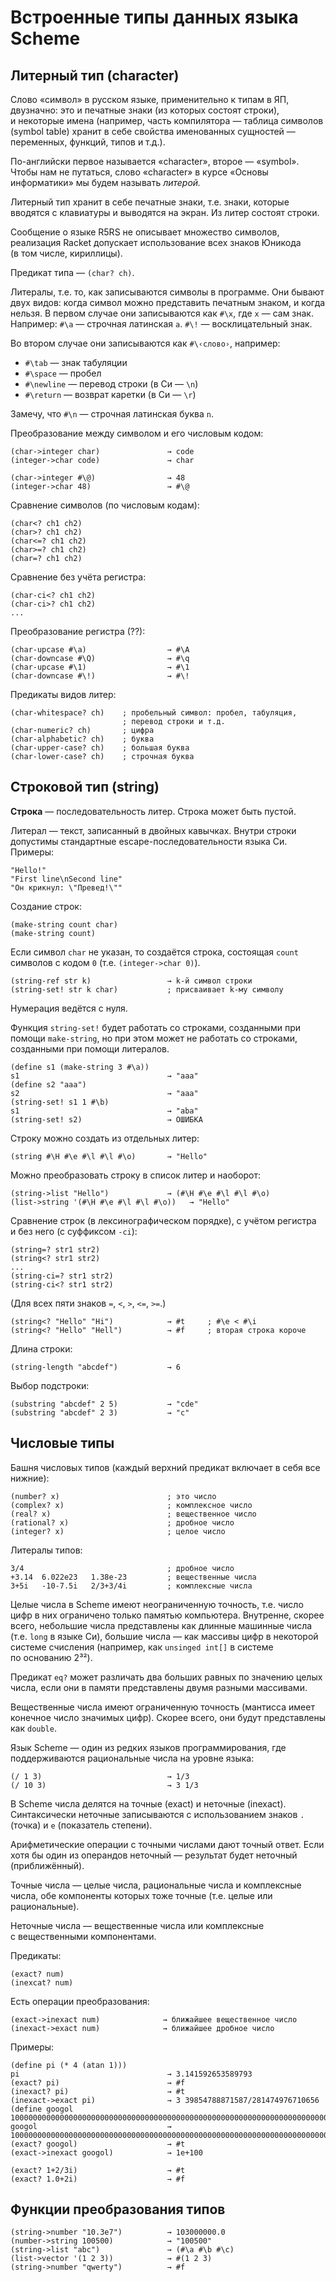 Встроенные типы данных языка Scheme
===================================

Литерный тип (character)
------------------------
Слово «символ» в русском языке, применительно к типам в ЯП, двузначно:
это и печатные знаки (из которых состоят строки), и некоторые имена
(например, часть компилятора — таблица символов (symbol table) хранит
в себе свойства именованных сущностей — переменных, функций, типов и т.д.).

По-английски первое называется «character», второе — «symbol». Чтобы
нам не путаться, слово «character» в курсе «Основы информатики» мы будем
называть _литерой._

Литерный тип хранит в себе печатные знаки, т.е. знаки, которые вводятся
с клавиатуры и выводятся на экран. Из литер состоят строки.

Сообщение о языке R5RS не описывает множество символов, реализация Racket
допускает использование всех знаков Юникода (в том числе, кириллицы).

Предикат типа — `(char? ch)`.

Литералы, т.е. то, как записываются символы в программе. Они бывают двух
видов: когда символ можно представить печатным знаком, и когда нельзя.
В первом случае они записываются как `#\x`, где `x` — сам знак. Например:
`#\a` — строчная латинская `a`. `#\!` — восклицательный знак.

Во втором случае они записываются как `#\‹слово›`, например:

* `#\tab` — знак табуляции
* `#\space` — пробел
* `#\newline` — перевод строки (в Си — `\n`)
* `#\return` — возврат каретки (в Си — `\r`)

Замечу, что `#\n` — строчная латинская буква `n`.

Преобразование между символом и его числовым кодом:

    (char->integer char)               → code
    (integer->char code)               → char

    (char->integer #\@)                → 48
    (integer->char 48)                 → #\@

Сравнение символов (по числовым кодам):

    (char<? ch1 ch2)
    (char>? ch1 ch2)
    (char<=? ch1 ch2)
    (char>=? ch1 ch2)
    (char=? ch1 ch2)

Сравнение без учёта регистра:

    (char-ci<? ch1 ch2)
    (char-ci>? ch1 ch2)
    ...

Преобразование регистра (??):

    (char-upcase #\a)                  → #\A
    (char-downcase #\Q)                → #\q
    (char-upcase #\1)                  → #\1
    (char-downcase #\!)                → #\!

Предикаты видов литер:

    (char-whitespace? ch)    ; пробельный символ: пробел, табуляция,
                             ; перевод строки и т.д.
    (char-numeric? ch)       ; цифра
    (char-alphabetic? ch)    ; буква
    (char-upper-case? ch)    ; большая буква
    (char-lower-case? ch)    ; строчная буква

Строковой тип (string)
----------------------

**Строка** — последовательность литер. Строка может быть пустой.

Литерал — текст, записанный в двойных кавычках. Внутри строки допустимы
стандартные escape-последовательности языка Си. Примеры:

    "Hello!"
    "First line\nSecond line"
    "Он крикнул: \"Превед!\""

Создание строк:

    (make-string count char)
    (make-string count)

Если символ `char` не указан, то создаётся строка, состоящая `count`
символов с кодом `0` (т.е. `(integer->char 0)`).

    (string-ref str k)                 → k-й символ строки
    (string-set! str k char)           ; присваивает k-му символу

Нумерация ведётся с нуля.

Функция `string-set!` будет работать со строками, созданными при помощи
`make-string`, но при этом может не работать со строками, созданными
при помощи литералов.

    (define s1 (make-string 3 #\a))
    s1                                 → "aaa"
    (define s2 "aaa")
    s2                                 → "aaa"
    (string-set! s1 1 #\b)
    s1                                 → "aba"
    (string-set! s2)                   → ОШИБКА

Строку можно создать из отдельных литер:

    (string #\H #\e #\l #\l #\o)       → "Hello"

Можно преобразовать строку в список литер и наоборот:

    (string->list "Hello")             → (#\H #\e #\l #\l #\o)
    (list->string '(#\H #\e #\l #\l #\o))   → "Hello"

Сравнение строк (в лексинографическом порядке), с учётом регистра
и без него (с суффиксом `-ci`):

    (string=? str1 str2)
    (string<? str1 str2)
    ...
    (string-ci=? str1 str2)
    (string-ci<? str1 str2)

(Для всех пяти знаков `=`, `<`, `>`, `<=`, `>=`.)

    (string<? "Hello" "Hi")            → #t     ; #\e < #\i
    (string<? "Hello" "Hell")          → #f     ; вторая строка короче

Длина строки:

    (string-length "abcdef")           → 6

Выбор подстроки:

    (substring "abcdef" 2 5)           → "cde"
    (substring "abcdef" 2 3)           → "c"


Числовые типы
-------------

Башня числовых типов (каждый верхний предикат включает в себя все нижние):

    (number? x)                        ; это число
    (complex? x)                       ; комплексное число
    (real? x)                          ; вещественное число
    (rational? x)                      ; дробное число
    (integer? x)                       ; целое число

Литералы типов:

    3/4                                ; дробное число
    +3.14  6.022e23   1.38e-23         ; вещественные числа
    3+5i   -10-7.5i   2/3+3/4i         ; комплексные числа

Целые числа в Scheme имеют неограниченную точность, т.е. число цифр в них
ограничено только памятью компьютера. Внутренне, скорее всего, небольшие
числа представлены как длинные машинные числа (т.е. `long` в языке Си),
большие числа — как массивы цифр в некоторой системе счисления (например,
как `unsinged int[]` в системе по основанию 2³²).

Предикат `eq?` может различать два больших равных по значению целых числа,
если они в памяти представлены двумя разными массивами.

Вещественные числа имеют ограниченную точность (мантисса имеет конечное
число значимых цифр). Скорее всего, они будут представлены как `double`.

Язык Scheme — один из редких языков программирования, где поддерживаются
рациональные числа на уровне языка:

    (/ 1 3)                            → 1/3
    (/ 10 3)                           → 3 1/3

В Scheme числа делятся на точные (exact) и неточные (inexact). Синтаксически
неточные записываются с использованием знаков `.` (точка) и `e` (показатель
степени).

Арифметические операции с точными числами дают точный ответ. Если хотя бы
один из операндов неточный — результат будет неточный (приближённый).

Точные числа — целые числа, рациональные числа и комплексные числа, обе
компоненты которых тоже точные (т.е. целые или рациональные).

Неточные числа — вещественные числа или комплексные с вещественными
компонентами.

Предикаты:

    (exact? num)
    (inexcat? num)

Есть операции преобразования:

    (exact->inexact num)              → ближайшее вещественное число
    (inexact->exact num)              → ближайшее дробное число

Примеры:

    (define pi (* 4 (atan 1)))
    pi                                 → 3.141592653589793
    (exact? pi)                        → #f
    (inexact? pi)                      → #t
    (inexact->exact pi)                → 3 39854788871587/281474976710656
    (define googol 10000000000000000000000000000000000000000000000000000000000000000000000000000000000000000000000000000)
    googol                             → 10000000000000000000000000000000000000000000000000000000000000000000000000000000000000000000000000000
    (exact? googol)                    → #t
    (exact->inexact googol)            → 1e+100

    (exact? 1+2/3i)                    → #t
    (exact? 1.0+2i)                    → #f


Функции преобразования типов
----------------------------

    (string->number "10.3e7")          → 103000000.0
    (number->string 100500)            → "100500"
    (string->list "abc")               → (#\a #\b #\c)
    (list->vector '(1 2 3))            → #(1 2 3)
    (string->number "qwerty")          → #f














